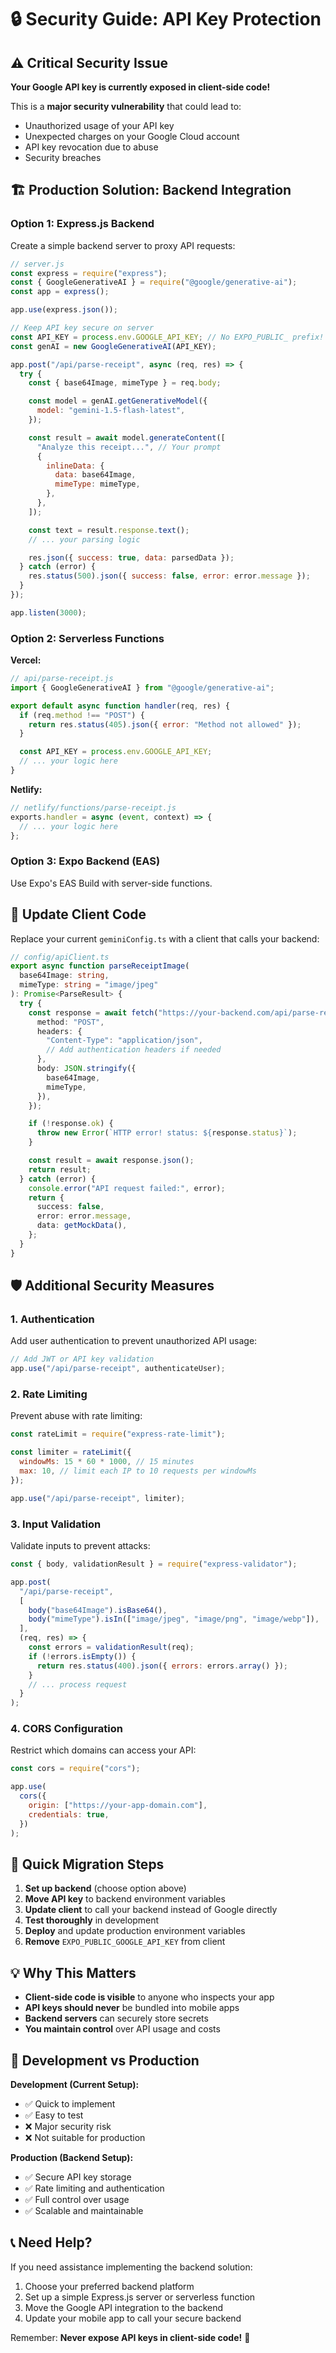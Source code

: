 # 🔒 Security Guide: API Key Protection

## ⚠️ Critical Security Issue

**Your Google API key is currently exposed in client-side code!**

This is a **major security vulnerability** that could lead to:

- Unauthorized usage of your API key
- Unexpected charges on your Google Cloud account
- API key revocation due to abuse
- Security breaches

## 🏗️ Production Solution: Backend Integration

### Option 1: Express.js Backend

Create a simple backend server to proxy API requests:

```javascript
// server.js
const express = require("express");
const { GoogleGenerativeAI } = require("@google/generative-ai");
const app = express();

app.use(express.json());

// Keep API key secure on server
const API_KEY = process.env.GOOGLE_API_KEY; // No EXPO_PUBLIC_ prefix!
const genAI = new GoogleGenerativeAI(API_KEY);

app.post("/api/parse-receipt", async (req, res) => {
  try {
    const { base64Image, mimeType } = req.body;

    const model = genAI.getGenerativeModel({
      model: "gemini-1.5-flash-latest",
    });

    const result = await model.generateContent([
      "Analyze this receipt...", // Your prompt
      {
        inlineData: {
          data: base64Image,
          mimeType: mimeType,
        },
      },
    ]);

    const text = result.response.text();
    // ... your parsing logic

    res.json({ success: true, data: parsedData });
  } catch (error) {
    res.status(500).json({ success: false, error: error.message });
  }
});

app.listen(3000);
```

### Option 2: Serverless Functions

**Vercel:**

```javascript
// api/parse-receipt.js
import { GoogleGenerativeAI } from "@google/generative-ai";

export default async function handler(req, res) {
  if (req.method !== "POST") {
    return res.status(405).json({ error: "Method not allowed" });
  }

  const API_KEY = process.env.GOOGLE_API_KEY;
  // ... your logic here
}
```

**Netlify:**

```javascript
// netlify/functions/parse-receipt.js
exports.handler = async (event, context) => {
  // ... your logic here
};
```

### Option 3: Expo Backend (EAS)

Use Expo's EAS Build with server-side functions.

## 📱 Update Client Code

Replace your current `geminiConfig.ts` with a client that calls your backend:

```typescript
// config/apiClient.ts
export async function parseReceiptImage(
  base64Image: string,
  mimeType: string = "image/jpeg"
): Promise<ParseResult> {
  try {
    const response = await fetch("https://your-backend.com/api/parse-receipt", {
      method: "POST",
      headers: {
        "Content-Type": "application/json",
        // Add authentication headers if needed
      },
      body: JSON.stringify({
        base64Image,
        mimeType,
      }),
    });

    if (!response.ok) {
      throw new Error(`HTTP error! status: ${response.status}`);
    }

    const result = await response.json();
    return result;
  } catch (error) {
    console.error("API request failed:", error);
    return {
      success: false,
      error: error.message,
      data: getMockData(),
    };
  }
}
```

## 🛡️ Additional Security Measures

### 1. Authentication

Add user authentication to prevent unauthorized API usage:

```javascript
// Add JWT or API key validation
app.use("/api/parse-receipt", authenticateUser);
```

### 2. Rate Limiting

Prevent abuse with rate limiting:

```javascript
const rateLimit = require("express-rate-limit");

const limiter = rateLimit({
  windowMs: 15 * 60 * 1000, // 15 minutes
  max: 10, // limit each IP to 10 requests per windowMs
});

app.use("/api/parse-receipt", limiter);
```

### 3. Input Validation

Validate inputs to prevent attacks:

```javascript
const { body, validationResult } = require("express-validator");

app.post(
  "/api/parse-receipt",
  [
    body("base64Image").isBase64(),
    body("mimeType").isIn(["image/jpeg", "image/png", "image/webp"]),
  ],
  (req, res) => {
    const errors = validationResult(req);
    if (!errors.isEmpty()) {
      return res.status(400).json({ errors: errors.array() });
    }
    // ... process request
  }
);
```

### 4. CORS Configuration

Restrict which domains can access your API:

```javascript
const cors = require("cors");

app.use(
  cors({
    origin: ["https://your-app-domain.com"],
    credentials: true,
  })
);
```

## 🚀 Quick Migration Steps

1. **Set up backend** (choose option above)
2. **Move API key** to backend environment variables
3. **Update client** to call your backend instead of Google directly
4. **Test thoroughly** in development
5. **Deploy** and update production environment variables
6. **Remove** `EXPO_PUBLIC_GOOGLE_API_KEY` from client

## 💡 Why This Matters

- **Client-side code is visible** to anyone who inspects your app
- **API keys should never** be bundled into mobile apps
- **Backend servers** can securely store secrets
- **You maintain control** over API usage and costs

## 🔧 Development vs Production

**Development (Current Setup):**

- ✅ Quick to implement
- ✅ Easy to test
- ❌ Major security risk
- ❌ Not suitable for production

**Production (Backend Setup):**

- ✅ Secure API key storage
- ✅ Rate limiting and authentication
- ✅ Full control over usage
- ✅ Scalable and maintainable

## 📞 Need Help?

If you need assistance implementing the backend solution:

1. Choose your preferred backend platform
2. Set up a simple Express.js server or serverless function
3. Move the Google API integration to the backend
4. Update your mobile app to call your secure backend

Remember: **Never expose API keys in client-side code!** 🔐
